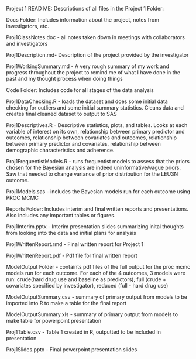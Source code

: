 Project 1 READ ME:
Descriptions of all files in the Project 1 Folder:

Docs Folder: Includes information about the project, notes from investigators, etc.

Proj1ClassNotes.doc - all notes taken down in meetings with collaborators and investigators

Proj1Description.md- Description of the project provided by the investigator

Proj1WorkingSummary.md - A very rough summary of my work and progress throughout the project to remind me of what I have done in the past and my thought process when doing things

Code Folder: Includes code for all stages of the data analysis

Proj1DataChecking.R - loads the dataset and does some initial data checking for outliers and some initial summary statistics. Cleans data and creates final cleaned dataset to output to SAS

Proj1Descriptives.R - Descriptive statistics, plots, and tables. Looks at each variable of interest on its own, relationship between primary predictor and outcomes, relationship between covariates and outcomes, relationship between primary predictor and covariates, relationship between demographic characteristics and adherence.

Proj1FrequentistModels.R - runs frequentist models to assess that the priors chosen for the Bayesian analysis are indeed uninformative/vague priors. Saw that needed to change variance of prior distribution for the LEU3N outcome.

Proj1Models.sas - includes the Bayesian models run for each outcome using PROC MCMC

Reports Folder: Includes interim and final written reports and presentations. Also includes any important tables or figures. 

Proj1Interim.pptx - Interim presentation slides summarizing inital thoughts from looking into the data and initial plans for analysis

Proj1WrittenReport.rmd - Final written report for Project 1

Proj1WrittenReport.pdf - Pdf file for final written report

ModelOutput Folder - containts pdf files of the full output for the proc mcmc models run for each outcome. For each of the 4 outcomes, 3 models were run: crude(hard drug use and baseline as predictors), full (crude + covariates specified by investigator), reduced (full - hard drug use)

ModelOutputSummary.csv - summary of primary output from models to be imported into R to make a table for the final report

ModelOutputSummary.xls - summary of primary output from models to make table for powerpoint presentation

Proj1Table.csv - Table 1 created in R, outputted to be included in presentation

Proj1Slides.pptx - Final powerpoint presentation slides

